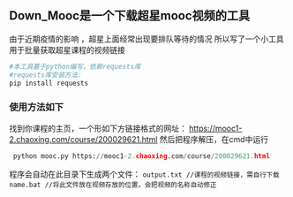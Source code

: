 ## Down_Mooc是一个下载超星mooc视频的工具
由于近期疫情的影响 ，超星上面经常出现要排队等待的情况 
所以写了一个小工具 用于批量获取超星课程的视频链接
```python
#本工具基于python编写，依赖requests库
#requests库安装方法:
pip install requests
```
### 使用方法如下
找到你课程的主页，一个形如下方链接格式的网址：
https://mooc1-2.chaoxing.com/course/200029621.html
然后把程序解压，在cmd中运行  
```python
 python mooc.py https://mooc1-2.chaoxing.com/course/200029621.html
```
程序会自动在此目录下生成两个文件：
`output.txt //课程的视频链接，需自行下载`
`name.bat //将此文件放在视频存放的位置，会把视频的名称自动修正`
